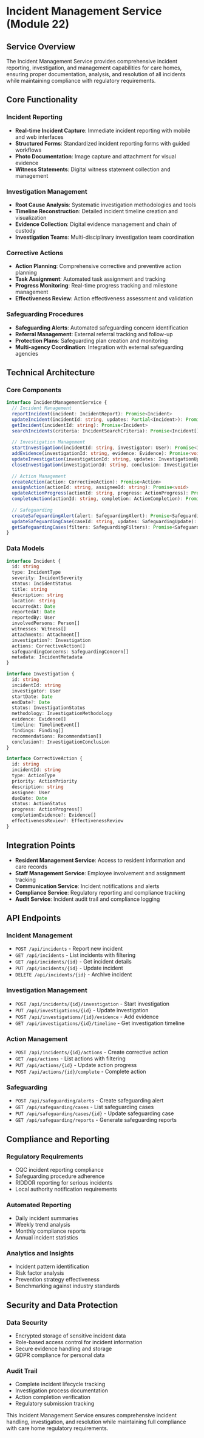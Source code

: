 # Incident Management Service (Module 22)

## Service Overview

The Incident Management Service provides comprehensive incident reporting, investigation, and management capabilities for care homes, ensuring proper documentation, analysis, and resolution of all incidents while maintaining compliance with regulatory requirements.

## Core Functionality

### Incident Reporting
- **Real-time Incident Capture**: Immediate incident reporting with mobile and web interfaces
- **Structured Forms**: Standardized incident reporting forms with guided workflows
- **Photo Documentation**: Image capture and attachment for visual evidence
- **Witness Statements**: Digital witness statement collection and management

### Investigation Management
- **Root Cause Analysis**: Systematic investigation methodologies and tools
- **Timeline Reconstruction**: Detailed incident timeline creation and visualization
- **Evidence Collection**: Digital evidence management and chain of custody
- **Investigation Teams**: Multi-disciplinary investigation team coordination

### Corrective Actions
- **Action Planning**: Comprehensive corrective and preventive action planning
- **Task Assignment**: Automated task assignment and tracking
- **Progress Monitoring**: Real-time progress tracking and milestone management
- **Effectiveness Review**: Action effectiveness assessment and validation

### Safeguarding Procedures
- **Safeguarding Alerts**: Automated safeguarding concern identification
- **Referral Management**: External referral tracking and follow-up
- **Protection Plans**: Safeguarding plan creation and monitoring
- **Multi-agency Coordination**: Integration with external safeguarding agencies

## Technical Architecture

### Core Components
```typescript
interface IncidentManagementService {
  // Incident Management
  reportIncident(incident: IncidentReport): Promise<Incident>
  updateIncident(incidentId: string, updates: Partial<Incident>): Promise<Incident>
  getIncident(incidentId: string): Promise<Incident>
  searchIncidents(criteria: IncidentSearchCriteria): Promise<Incident[]>
  
  // Investigation Management
  startInvestigation(incidentId: string, investigator: User): Promise<Investigation>
  addEvidence(investigationId: string, evidence: Evidence): Promise<void>
  updateInvestigation(investigationId: string, updates: InvestigationUpdate): Promise<Investigation>
  closeInvestigation(investigationId: string, conclusion: InvestigationConclusion): Promise<void>
  
  // Action Management
  createAction(action: CorrectiveAction): Promise<Action>
  assignAction(actionId: string, assigneeId: string): Promise<void>
  updateActionProgress(actionId: string, progress: ActionProgress): Promise<Action>
  completeAction(actionId: string, completion: ActionCompletion): Promise<Action>
  
  // Safeguarding
  createSafeguardingAlert(alert: SafeguardingAlert): Promise<SafeguardingCase>
  updateSafeguardingCase(caseId: string, updates: SafeguardingUpdate): Promise<SafeguardingCase>
  getSafeguardingCases(filters: SafeguardingFilters): Promise<SafeguardingCase[]>
}
```

### Data Models
```typescript
interface Incident {
  id: string
  type: IncidentType
  severity: IncidentSeverity
  status: IncidentStatus
  title: string
  description: string
  location: string
  occurredAt: Date
  reportedAt: Date
  reportedBy: User
  involvedPersons: Person[]
  witnesses: Witness[]
  attachments: Attachment[]
  investigation?: Investigation
  actions: CorrectiveAction[]
  safeguardingConcerns: SafeguardingConcern[]
  metadata: IncidentMetadata
}

interface Investigation {
  id: string
  incidentId: string
  investigator: User
  startDate: Date
  endDate?: Date
  status: InvestigationStatus
  methodology: InvestigationMethodology
  evidence: Evidence[]
  timeline: TimelineEvent[]
  findings: Finding[]
  recommendations: Recommendation[]
  conclusion?: InvestigationConclusion
}

interface CorrectiveAction {
  id: string
  incidentId: string
  type: ActionType
  priority: ActionPriority
  description: string
  assignee: User
  dueDate: Date
  status: ActionStatus
  progress: ActionProgress[]
  completionEvidence?: Evidence[]
  effectivenessReview?: EffectivenessReview
}
```

## Integration Points
- **Resident Management Service**: Access to resident information and care records
- **Staff Management Service**: Employee involvement and assignment tracking
- **Communication Service**: Incident notifications and alerts
- **Compliance Service**: Regulatory reporting and compliance tracking
- **Audit Service**: Incident audit trail and compliance logging

## API Endpoints

### Incident Management
- `POST /api/incidents` - Report new incident
- `GET /api/incidents` - List incidents with filtering
- `GET /api/incidents/{id}` - Get incident details
- `PUT /api/incidents/{id}` - Update incident
- `DELETE /api/incidents/{id}` - Archive incident

### Investigation Management
- `POST /api/incidents/{id}/investigation` - Start investigation
- `PUT /api/investigations/{id}` - Update investigation
- `POST /api/investigations/{id}/evidence` - Add evidence
- `GET /api/investigations/{id}/timeline` - Get investigation timeline

### Action Management
- `POST /api/incidents/{id}/actions` - Create corrective action
- `GET /api/actions` - List actions with filtering
- `PUT /api/actions/{id}` - Update action progress
- `POST /api/actions/{id}/complete` - Complete action

### Safeguarding
- `POST /api/safeguarding/alerts` - Create safeguarding alert
- `GET /api/safeguarding/cases` - List safeguarding cases
- `PUT /api/safeguarding/cases/{id}` - Update safeguarding case
- `GET /api/safeguarding/reports` - Generate safeguarding reports

## Compliance and Reporting

### Regulatory Requirements
- CQC incident reporting compliance
- Safeguarding procedure adherence
- RIDDOR reporting for serious incidents
- Local authority notification requirements

### Automated Reporting
- Daily incident summaries
- Weekly trend analysis
- Monthly compliance reports
- Annual incident statistics

### Analytics and Insights
- Incident pattern identification
- Risk factor analysis
- Prevention strategy effectiveness
- Benchmarking against industry standards

## Security and Data Protection

### Data Security
- Encrypted storage of sensitive incident data
- Role-based access control for incident information
- Secure evidence handling and storage
- GDPR compliance for personal data

### Audit Trail
- Complete incident lifecycle tracking
- Investigation process documentation
- Action completion verification
- Regulatory submission tracking

This Incident Management Service ensures comprehensive incident handling, investigation, and resolution while maintaining full compliance with care home regulatory requirements.